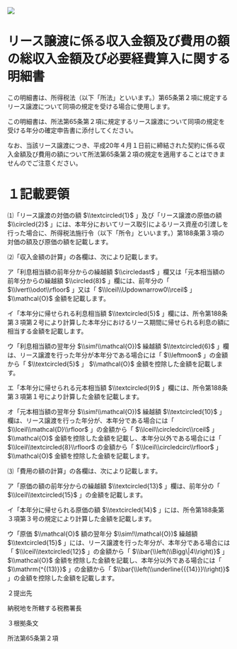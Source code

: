 ![](https://www.nta.go.jp/tmp/612765f3-313b-45c3-86c9-3dd0e0cd0b5b/images/c97a6913f1073fd47313f9103a17848ad9cac7e08e61d6e100110365c06dd374.jpg)

# リース譲渡に係る収入金額及び費用の額の総収入金額及び必要経費算入に関する明細書

この明細書は、所得税法（以下「所法」といいます。）第65条第２項に規定するリース譲渡について同項の規定を受ける場合に使用します。

この明細書は、所法第65条第２項に規定するリース譲渡について同項の規定を受ける年分の確定申告書に添付してください。

なお、当該リース譲渡につき、平成20年４月１日前に締結された契約に係る収入金額及び費用の額について所法第65条第２項の規定を適用することはできませんのでご注意ください。

# １記載要領

⑴「リース譲渡の対価の額 $\\textcircled{1}$ 」及び「リース譲渡の原価の額 $\\circled{2}$ 」には、本年分においてリース取引によるリース資産の引渡しを行った場合に、所得税法施行令（以下「所令」といいます。）第188条第３項の対価の額及び原価の額を記載します。

⑵「収入金額の計算」の各欄は、次により記載します。

ア「利息相当額の前年分からの繰越額 $\\circledast$ 」欄又は「元本相当額の前年分からの繰越額 $\\circled{8}$ 」欄には、前年分の「 $\\lvert\\odot\\rfloor$ 」又は「 $\\lceil\\Updownarrow0\\rceil$ 」 $\\mathcal{O}$ 金額を記載します。

イ「本年分に帰せられる利息相当額 $\\textcircled{5}$ 」欄には、所令第188条第３項第２号により計算した本年分におけるリース期間に帰せられる利息の額に相当する金額を記載します。

ウ「利息相当額の翌年分 $\\sim!\\mathcal{O})$ 繰越額 $\\textcircled{6}$ 」欄は、リース譲渡を行った年分が本年分である場合には「 $\\leftmoon$ 」の金額から「 $\\textcircled{5}$ 」 $\\mathcal{O}$ 金額を控除した金額を記載します。

エ「本年分に帰せられる元本相当額 $\\textcircled{9}$ 」欄には、所令第188条第３項第１号により計算した金額を記載します。

オ「元本相当額の翌年分 $\\sim!\\mathcal{O})$ 繰越額 $\\textcircled{10}$ 」欄は、リース譲渡を行った年分が、本年分である場合には「 $\\lceil\\mathcal{D}\\rfloor$ 」の金額から「 $\\lceil\\circledcirc\\rceil$ 」 $\\mathcal{O}$ 金額を控除した金額を記載し、本年分以外である場合には「 $\\lceil\\textcircled{8}\\rfloor$ の金額から「 $\\lceil\\circledcirc\\rfloor$ 」 $\\mathcal{O}$ 金額を控除した金額を記載します。

⑶「費用の額の計算」の各欄は、次により記載します。

ア「原価の額の前年分からの繰越額 $\\textcircled{13}$ 」欄は、前年分の「 $\\lceil\\textcircled{15}$ 」の金額を記載します。

イ「本年分に帰せられる原価の額 $\\textcircled{14}$ 」には、所令第188条第３項第３号の規定により計算した金額を記載します。

ウ「原価 $\\mathcal{O}$ 額の翌年分 $\\sim!\\mathcal{O})$ 繰越額 $\\textcircled{15}$ 」には、リース譲渡を行った年分が、本年分である場合には「 $\\lceil\\textcircled{12}$ 」の金額から「 $\\bar{\\left(\\Bigg\|4\\right)}$ 」 $\\mathcal{O}$ 金額を控除した金額を記載し、本年分以外である場合には「 $\\mathrm{^{(13)}}$ 」の金額から「 $\\bar{\\left(\\underline{{{14}}}\\right)}$ 」の金額を控除した金額を記載します。

２提出先

納税地を所轄する税務署長

３根拠条文

所法第65条第２項